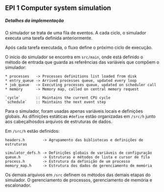 ## EPI 1 Computer system simulation

##### Detalhes da implementação

O simulador se trata de uma fila de eventos. A cada ciclo, o simulador executa uma tarefa definida anteriormente.

Após cada tarefa executada, o fluxo define o próximo ciclo de execução.

O início do simulador se encontra em `src/main`, onde está definido o método de entrada que guarda as referências das variáveis que compõem o simulador:

    * processes   -> Processes definitions list loaded from disk
    * entry_queue -> Arrived processes queue, updated every loop
    * job_queue   -> Executing processes queue, updated on scheduler call
    * memory      -> Memory map, called on central memory request

    `cycle`       :: Maintains the current CPU cycle
    `schedule`    :: Maintains the next event step

Para o simulador, foram usadas apenas variáveis locais e definições globais.
As difinições estáticas `#define` estão organizadas em `/src/h` junto aos cabeçalhosdos arquivos de estruturas de dados.

Em `/src/h` estão definidos:

    headers.h        -> Agrupamento das bibliotecas e definições de estruturas

    simulator_defs.h -> Definições globais de variáveis de configuração
    queue.h          -> Estruturas e métodos de lista e cursor de fila
    process.h        -> Estrutura da definição de um processo
    memory_map.h     -> Estrutura dos dados de gerenciamento de memória

Os demais arquivos em `/src` definem os métodos das demais etapas do simulador.
O gerenciamento de processos, gerenciamento de memória e escalonador.
